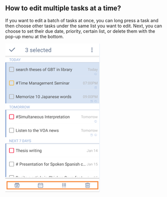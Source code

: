 ## How to edit multiple tasks at a time?
If you want to edit a batch of tasks at once, you can long press a task and then choose other tasks under the same list you want to edit. Next, you can choose to set their due date, priority, certain list, or delete them with the pop-up menu at the bottom.

![](../images/image2.2.2W.png)
